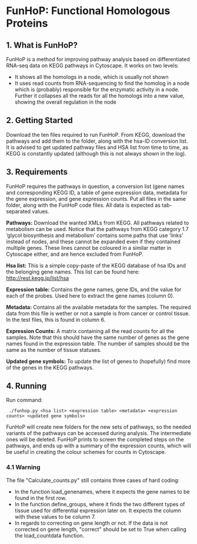 FunHoP: Functional Homologous Proteins
======================================

## 1. What is FunHoP?
FunHoP is a method for improving pathway analysis based on differentiated RNA-seq data on KEGG pathways in Cytoscape. It works on two levels: 
* It shows all the homologs in a node, which is usually not shown
* It uses read counts from RNA-sequencing to find the homolog in a node which is (probably) responsible for the enzymatic activity in a node. 
	   Further it collapses all the reads for all the homologs into a new value, showing the overall regulation in the node 

## 2. Getting Started
Download the ten files required to run FunHoP. 
From KEGG, download the pathways and add them to the folder, along with the hsa-ID conversion list. It is advised to get updated pathway files and HSA list from time to time, as KEGG is constantly updated (although this is not always shown in the log). 

## 3. Requirements
FunHoP requires the pathways in question, a conversion list (gene names and corresponding KEGG ID, a table of gene expression data, metadata for the gene expression, and gene expression counts. Put all files in the same folder, along with the FunHoP code files. 
All data is expected as tab-separated values. 

**Pathways:** Download the wanted XMLs from KEGG. All pathways related to metabolism can be used. Notice that the pathways from KEGG category 1.7 ‘glycol biosynthesis and metabolism’ contains some paths that use ‘links’ instead of nodes, and these cannot be expanded even if they contained multiple genes. These lines cannot be coloured in a similar matter in Cytoscape either, and are hence excluded from FunHoP. 


**Hsa list:** This is a simple copy-paste of the KEGG database of hsa IDs and the belonging gene names. This list can be found here: http://rest.kegg.jp/list/hsa


**Expression table:** Contains the gene names, gene IDs, and the value for each of the probes. Used here to extract the gene names (column 0).


**Metadata:** Contains all the available metadata for the samples. The required data from this file is wether or not a sample is from cancer or control tissue. In the test files, this is found in column 6. 


**Expression Counts:** A matrix containing all the read counts for all the samples. Note that this should have the same number of genes as the gene names found in the expression table. The number of samples should be the same as the number of tissue statuses. 


**Updated gene symbols:** To update the list of genes to (hopefully) find more of the genes in the KEGG pathways. 


## 4. Running
Run command:
```
 ./funhop.py <hsa list> <expression table> <metadata> <expression counts> <updated gene symbols>
```
FunHoP will create new folders for the new sets of pathways, so the needed variants of the pathways can be accessed during analysis. The intermediate ones will be deleted. FunHoP prints to screen the completed steps on the pathways, and ends up with a summary of the expression counts, which will be useful in creating the colour schemes for counts in Cytoscape.   

### 4.1 Warning
The file "Calculate_counts.py" still contains three cases of hard coding:
* In the function load_genenames, where it expects the gene names to be found in the first row. 
* In the function define_groups, where it finds the two different types of tissue used for differential expression later on. It expects the column with these values to be column 7. 
* In regards to correcting on gene length or not. If the data is not corrected on gene length, "correct" should be set to True when calling the load_countdata function. 




